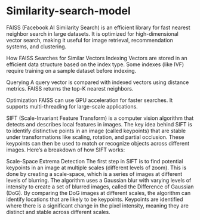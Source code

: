 # Similarity-search-model

FAISS (Facebook AI Similarity Search) is an efficient library for fast nearest neighbor search in large datasets. It is optimized for high-dimensional vector search, making it useful for image retrieval, recommendation systems, and clustering.

How FAISS Searches for Similar Vectors
Indexing
Vectors are stored in an efficient data structure based on the index type.
Some indexes (like IVF) require training on a sample dataset before indexing.

Querying
A query vector is compared with indexed vectors using distance metrics.
FAISS returns the top-K nearest neighbors.

Optimization
FAISS can use GPU acceleration for faster searches.
It supports multi-threading for large-scale applications.


SIFT (Scale-Invariant Feature Transform) is a computer vision algorithm that detects and describes local features in images. The key idea behind SIFT is to identify distinctive points in an image (called keypoints) that are stable under transformations like scaling, rotation, and partial occlusion. These keypoints can then be used to match or recognize objects across different images. Here’s a breakdown of how SIFT works:

Scale-Space Extrema Detection
The first step in SIFT is to find potential keypoints in an image at multiple scales (different levels of zoom). This is done by creating a scale-space, which is a series of images at different levels of blurring.
The algorithm uses a Gaussian blur with varying levels of intensity to create a set of blurred images, called the Difference of Gaussian (DoG). By comparing the DoG images at different scales, the algorithm can identify locations that are likely to be keypoints.
Keypoints are identified where there is a significant change in the pixel intensity, meaning they are distinct and stable across different scales.
